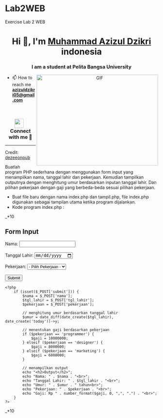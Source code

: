 # Lab2WEB
Exercise Lab 2 WEB
<h1 align="center">Hi 👋, I'm <a href="https://100rabhcsmc.github.io/Me.io/" target="blank">
Muhammad Azizul Dzikri</a> indonesia</h1>
<h3 align="center">I am a student at Pelita Bangsa University </h3>




<a target="_blank" align="center">
  <img align="right" top="500" height="300" width="400" alt="GIF" src="https://media.giphy.com/media/SWoSkN6DxTszqIKEqv/giphy.gif">
</a>

- 📫 How to reach me **azizuldzikri05@gmail.com**

<br/>
<h3 align="center" > <img src="https://media.giphy.com/media/iY8CRBdQXODJSCERIr/giphy.gif" width="30" height="30" style="margin-right: 10px;">Connect with me 🤝 </h3>




---

Credit: [dezeeonpub](https://github.com/dezeeonpub)



Buatlah program PHP sederhana dengan menggunakan form input yang menampilkan nama, tanggal lahir dan pekerjaan. Kemudian tampilkan outputnya dengan menghitung umur berdasarkan inputan tanggal lahir. Dan pilihan pekerjaan dengan gaji yang berbeda-beda sesuai pilihan pekerjaan.

+ Buat file baru dengan nama index.php dan tampil.php, file index.php digunakan sebagai tampilan utama ketika program dijalankan.
+ Kode program index.php :

_*10
</head>
<body>
	<h2>Form Input</h2>
	<form method="post" action="">
		Nama: <input type="text" name="nama"><br><br>
		Tanggal Lahir: <input type="date" name="tgl_lahir"><br><br>
		Pekerjaan:
		<select name="pekerjaan">
			<option value="">- Pilih Pekerjaan -</option>
			<option value="programmer">Programmer</option>
			<option value="designer">Designer</option>
			<option value="marketing">Marketing</option>
		</select><br><br>
		<input type="submit" name="submit" value="Submit">
	</form>

	<?php
		if (isset($_POST['submit'])) {
			$nama = $_POST['nama'];
			$tgl_lahir = $_POST['tgl_lahir'];
			$pekerjaan = $_POST['pekerjaan'];

			// menghitung umur berdasarkan tanggal lahir
			$umur = date_diff(date_create($tgl_lahir), date_create('today'))->y;

			// menentukan gaji berdasarkan pekerjaan
			if ($pekerjaan == 'programmer') {
				$gaji = 10000000;
			} elseif ($pekerjaan == 'designer') {
				$gaji = 8000000;
			} elseif ($pekerjaan == 'marketing') {
				$gaji = 6000000;
			}

			// menampilkan output
			echo "<h2>Output</h2>";
			echo "Nama: " . $nama . "<br>";
			echo "Tanggal Lahir: " . $tgl_lahir . "<br>";
			echo "Umur: " . $umur . " tahun<br>";
			echo "Pekerjaan: " . $pekerjaan . "<br>";
			echo "Gaji: Rp " . number_format($gaji, 0, ",", ".") . "<br>";
		}
	?>
</body>
</html>

_*10
